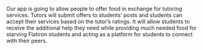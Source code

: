 Our app is going to allow people to offer food in exchange for tutoring services. Tutors will submit offers to students’ posts and students can accept their services based on the tutor’s ratings. It will allow students to receive the additional help they need while providing much needed food for starving Flatiron students and acting as a platform for students to connect with their peers.